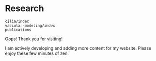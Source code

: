# Research

```{toctree}
cilia/index
vascular-modeling/index
publications
```

Oops! Thank you for visiting!

I am actively developing and adding more content for my website. Please enjoy these few minutes of zen:
```{youtube} p_di4Zn4wz4
```